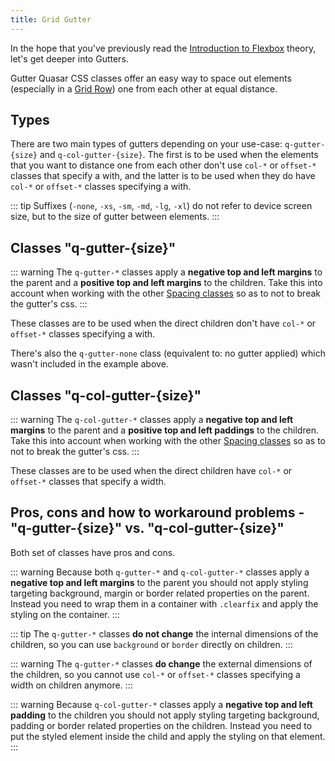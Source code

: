 ```yaml
---
title: Grid Gutter
---
```


In the hope that you've previously read the [Introduction to Flexbox](/layout/grid/introduction-to-flexbox) theory, let's get deeper into Gutters.

Gutter Quasar CSS classes offer an easy way to space out elements (especially in a [Grid Row](/layout/grid/row)) one from each other at equal distance.

## Types
There are two main types of gutters depending on your use-case: `q-gutter-{size}` and `q-col-gutter-{size}`. The first is to be used when the elements that you want to distance one from each other don't use `col-*` or `offset-*` classes that specify a with, and the latter is to be used when they do have `col-*` or `offset-*` classes specifying a with.

::: tip
Suffixes (`-none`, `-xs`, `-sm`, `-md`, `-lg`, `-xl`) do not refer to device screen size, but to the size of gutter between elements.
:::

## Classes "q-gutter-{size}"

::: warning
The `q-gutter-*` classes apply a **negative top and left margins** to the parent and a **positive top and left margins** to the children. Take this into account when working with the other [Spacing classes](/style/spacing) so as to not to break the gutter's css.
:::

These classes are to be used when the direct children don't have `col-*` or `offset-*` classes specifying a with.

<doc-example title="Sizes for q-gutter" file="grid/GutterSize" />

There's also the `q-gutter-none` class (equivalent to: no gutter applied) which wasn't included in the example above.

<doc-example title="Horizontal only q-gutter" file="grid/GutterHorizontal" />

<doc-example title="Vertical only q-gutter" file="grid/GutterVertical" />

<doc-example title="Mixed horizontal and vertical q-gutter" file="grid/GutterMixed" />

## Classes "q-col-gutter-{size}"

::: warning
The `q-col-gutter-*` classes apply a **negative top and left margins** to the parent and a **positive top and left paddings** to the children. Take this into account when working with the other [Spacing classes](/style/spacing) so as to not to break the gutter's css.
:::

These classes are to be used when the direct children have `col-*` or `offset-*` classes that specify a width.

<doc-example title="Sizes for q-col-gutter" file="grid/ColGutterSize" />

<doc-example title="Horizontal only q-col-gutter" file="grid/ColGutterHorizontal" />

<doc-example title="Vertical only q-col-gutter" file="grid/ColGutterVertical" />

<doc-example title="Mixed horizontal and vertical q-col-gutter" file="grid/ColGutterMixed" />

## Pros, cons and how to workaround problems - "q-gutter-{size}" vs. "q-col-gutter-{size}"

Both set of classes have pros and cons.

::: warning
Because both `q-gutter-*` and `q-col-gutter-*` classes apply a **negative top and left margins** to the parent you should not apply styling targeting background, margin or border related properties on the parent. Instead you need to wrap them in a container with `.clearfix` and apply the styling on the container.
:::

<doc-example title="Parent styling" file="grid/ParentStyling" />

::: tip
The `q-gutter-*` classes **do not change** the internal dimensions of the children, so you can use `background` or `border` directly on children.
:::

::: warning
The `q-gutter-*` classes **do change** the external dimensions of the children, so you cannot use `col-*` or `offset-*` classes specifying a width on children anymore.
:::

<doc-example title="Children size compare" file="grid/ChildrenSizeCompare" />

::: warning
Because `q-col-gutter-*` classes apply a **negative top and left padding** to the children you should not apply styling targeting background, padding or border related properties on the children. Instead you need to put the styled element inside the child and apply the styling on that element.
:::

<doc-example title="Children styling" file="grid/ChildrenStyling" />
